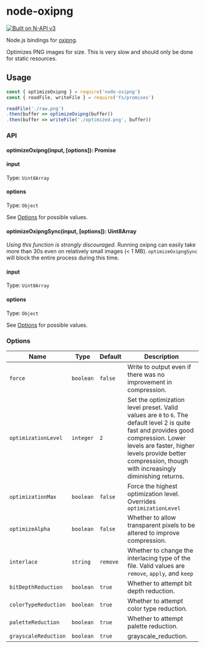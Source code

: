 # node-oxipng

[![Built on N-API v3](https://img.shields.io/badge/N--API-v3-green.svg)](https://nodejs.org/api/n-api.html#n_api_n_api_version_matrix)

Node.js bindings for [oxipng](https://github.com/shssoichiro/oxipng).

Optimizes PNG images for size. This is very slow and should only be done for static resources.

## Usage

```js
const { optimizeOxipng } = require('node-oxipng')
const { readFile, writeFile } = require('fs/promises')

readFile('./raw.png')
.then(buffer => optimizeOxipng(buffer))
.then(buffer => writeFile('./optimized.png', buffer))
```

### API

#### optimizeOxipng(input, [options]): Promise<Uint8Array>

#### input

Type: `Uint8Array`

#### options

Type: `Object`

See [Options](#options) for possible values.

#### optimizeOxipngSync(input, [options]): Uint8Array

*Using this function is strongly discouraged.* Running oxipng can easily take
more than 30s even on relatively small images (< 1 MB). `optimizeOxipngSync`
will block the entire process during this time.

#### input

Type: `Uint8Array`

#### options

Type: `Object`

See [Options](#options) for possible values.

### Options

| Name                 | Type       | Default  | Description |
|----------------------|------------|----------|---------------------- |
| `force`              | `boolean`  | `false`  | Write to output even if there was no improvement in compression. |
| `optimizationLevel`  | `integer`  | `2`      | Set the optimization level preset. Valid values are `0` to `6`. The default level 2 is quite fast and provides good compression. Lower levels are faster, higher levels provide better compression, though with increasingly diminishing returns. |
| `optimizationMax`    | `boolean`  | `false`  | Force the highest optimization level. Overrides `optimizationLevel` |
| `optimizeAlpha`      | `boolean`  | `false`  | Whether to allow transparent pixels to be altered to improve compression. |
| `interlace`          | `string`   | `remove` | Whether to change the interlacing type of the file. Valid values are `remove`, `apply`, and `keep` |
| `bitDepthReduction`  | `boolean`  | `true`   | Whether to attempt bit depth reduction. |
| `colorTypeReduction` | `boolean`  | `true`   | Whether to attempt color type reduction. |
| `paletteReduction`   | `boolean`  | `true`   | Whether to attempt palette reduction. |
| `grayscaleReduction` | `boolean`  | `true`   | grayscale_reduction. |
